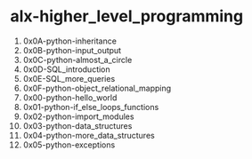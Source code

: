 # alx-higher_level_programming
1. 0x0A-python-inheritance
2. 0x0B-python-input_output
3. 0x0C-python-almost_a_circle
4. 0x0D-SQL_introduction
5. 0x0E-SQL_more_queries
6. 0x0F-python-object_relational_mapping
7. 0x00-python-hello_world
8. 0x01-python-if_else_loops_functions
9. 0x02-python-import_modules
10. 0x03-python-data_structures
11. 0x04-python-more_data_structures
12. 0x05-python-exceptions
